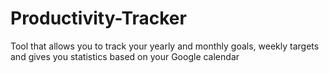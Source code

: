 # Productivity-Tracker
Tool that allows you to track your yearly and monthly goals, weekly targets and gives you statistics based on your Google calendar
